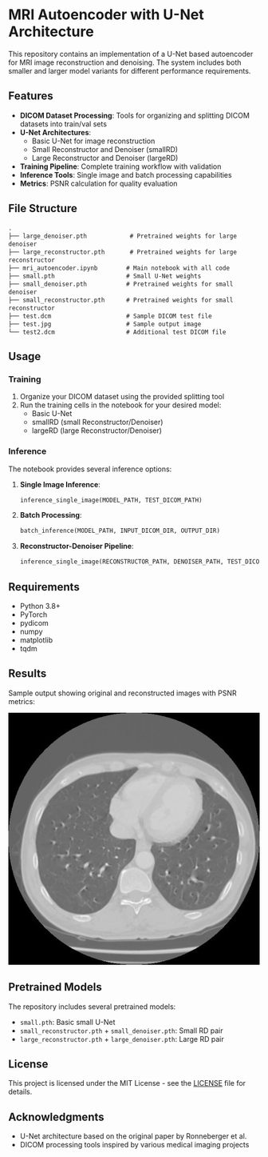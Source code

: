 # MRI Autoencoder with U-Net Architecture

This repository contains an implementation of a U-Net based autoencoder for MRI image reconstruction and denoising. The system includes both smaller and larger model variants for different performance requirements.

## Features

- **DICOM Dataset Processing**: Tools for organizing and splitting DICOM datasets into train/val sets
- **U-Net Architectures**:
  - Basic U-Net for image reconstruction
  - Small Reconstructor and Denoiser (smallRD)
  - Large Reconstructor and Denoiser (largeRD)
- **Training Pipeline**: Complete training workflow with validation
- **Inference Tools**: Single image and batch processing capabilities
- **Metrics**: PSNR calculation for quality evaluation

## File Structure

```
.
├── large_denoiser.pth            # Pretrained weights for large denoiser
├── large_reconstructor.pth       # Pretrained weights for large reconstructor
├── mri_autoencoder.ipynb        # Main notebook with all code
├── small.pth                    # Small U-Net weights
├── small_denoiser.pth           # Pretrained weights for small denoiser
├── small_reconstructor.pth      # Pretrained weights for small reconstructor
├── test.dcm                     # Sample DICOM test file
├── test.jpg                     # Sample output image
└── test2.dcm                    # Additional test DICOM file
```

## Usage

### Training

1. Organize your DICOM dataset using the provided splitting tool
2. Run the training cells in the notebook for your desired model:
   - Basic U-Net
   - smallRD (small Reconstructor/Denoiser)
   - largeRD (large Reconstructor/Denoiser)

### Inference

The notebook provides several inference options:

1. **Single Image Inference**:
   ```python
   inference_single_image(MODEL_PATH, TEST_DICOM_PATH)
   ```

2. **Batch Processing**:
   ```python
   batch_inference(MODEL_PATH, INPUT_DICOM_DIR, OUTPUT_DIR)
   ```

3. **Reconstructor-Denoiser Pipeline**:
   ```python
   inference_single_image(RECONSTRUCTOR_PATH, DENOISER_PATH, TEST_DICOM_PATH)
   ```

## Requirements

- Python 3.8+
- PyTorch
- pydicom
- numpy
- matplotlib
- tqdm

## Results

Sample output showing original and reconstructed images with PSNR metrics:

![Sample Output](test.jpg)

## Pretrained Models

The repository includes several pretrained models:

- `small.pth`: Basic small U-Net
- `small_reconstructor.pth` + `small_denoiser.pth`: Small RD pair
- `large_reconstructor.pth` + `large_denoiser.pth`: Large RD pair

## License

This project is licensed under the MIT License - see the [LICENSE](LICENSE) file for details.

## Acknowledgments

- U-Net architecture based on the original paper by Ronneberger et al.
- DICOM processing tools inspired by various medical imaging projects

